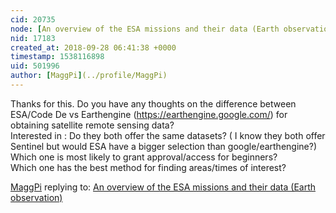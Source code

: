 ```yaml
---
cid: 20735
node: [An overview of the ESA missions and their data (Earth observation)](../notes/niklasjordan/09-27-2018/an-overview-of-the-esa-missions-and-their-data-earth-observation)
nid: 17183
created_at: 2018-09-28 06:41:38 +0000
timestamp: 1538116898
uid: 501996
author: [MaggPi](../profile/MaggPi)
---
```


Thanks for this.  Do you have any thoughts on the difference between ESA/Code De vs Earthengine (https://earthengine.google.com/) for obtaining satellite remote sensing data?   
Interested in :
Do they both offer the same datasets? ( I know they both offer Sentinel  but would ESA have a bigger selection than google/earthengine?) 
Which one is most likely  to grant  approval/access for beginners?  
Which one has the best method for finding  areas/times of interest?  



[MaggPi](../profile/MaggPi) replying to: [An overview of the ESA missions and their data (Earth observation)](../notes/niklasjordan/09-27-2018/an-overview-of-the-esa-missions-and-their-data-earth-observation)

